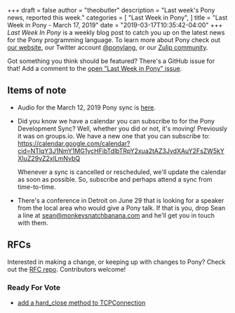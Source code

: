 +++
draft = false
author = "theobutler"
description = "Last week's Pony news, reported this week."
categories = [
    "Last Week in Pony",
]
title = "Last Week in Pony - March 17, 2019"
date = "2019-03-17T10:35:42-04:00"
+++
_Last Week In Pony_ is a weekly blog post to catch you up on the latest news for the Pony programming language. To learn more about Pony check out [our website](https://ponylang.io), our Twitter account [@ponylang](https://twitter.com/ponylang), or our [Zulip community](https://ponylang.zulipchat.com).

Got something you think should be featured? There's a GitHub issue for that! Add a comment to the [open "Last Week in Pony" issue](https://github.com/ponylang/ponylang.github.io/issues?q=is%3Aissue+is%3Aopen+label%3Alast-week-in-pony).
<!--more-->


## Items of note

- Audio for the March 12, 2019 Pony sync is [here](https://pony.groups.io/g/dev/files/Pony%20Sync/2019_03_12/pony_sync_march_12_2019.m4a).

- Did you know we have a calendar you can subscribe to for the Pony Development Sync? Well, whether you did or not, it's moving! Previously it was on groups.io. We have a new one that you can subscribe to:
    https://calendar.google.com/calendar?cid=NTlqY3J1NmY1MG1ycHFibTdlbTRpY2xua2tAZ3JvdXAuY2FsZW5kYXIuZ29vZ2xlLmNvbQ

    Whenever a sync is cancelled or rescheduled, we'll update the calendar as soon as possible. So, subscribe and perhaps attend a sync from time-to-time.

- There's a conference in Detroit on June 29 that is looking for a speaker from the local area who would give a Pony talk. If that is you, drop Sean a line at sean@monkeysnatchbanana.com and he'll get you in touch with them.

## RFCs

Interested in making a change, or keeping up with changes to Pony? Check out the [RFC repo](https://github.com/ponylang/rfcs). Contributors welcome!

### Ready For Vote

- [add a hard_close method to TCPConnection](https://github.com/ponylang/rfcs/pull/145)
